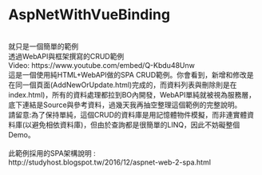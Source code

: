 # AspNetWithVueBinding
<br/>  
就只是一個簡單的範例
<br/>
透過WebAPI與框架撰寫的CRUD範例
<br/>  
Video: https://www.youtube.com/embed/Q-Kbdu48Unw
<br/>  
這是一個使用純HTML+WebAPI做的SPA CRUD範例。你會看到，新增和修改是在同一個頁面(AddNewOrUpdate.html)完成的，而資料列表與刪除則是在index.html)，所有的資料處理都拉到BO內開發，WebAPI單純就被視為服務層，底下連結是Source與參考資料，過幾天我再抽空整理這個範例的完整說明。
<br/> 
請留意:為了保持單純，這個CRUD的資料庫是用記憶體物件模擬，而非連實體資料庫(以避免相依資料庫)，但由於查詢都是很簡單的LINQ，因此不妨礙整個Demo。
<br/>
<br/>此範例採用的SPA架構說明 :
<br/>http://studyhost.blogspot.tw/2016/12/aspnet-web-2-spa.html
